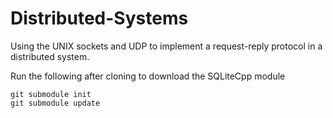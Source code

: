 # Distributed-Systems
Using the UNIX sockets and UDP to implement a request-reply protocol in a distributed system.

Run the following after cloning to download the SQLiteCpp module
```
git submodule init
git submodule update
```